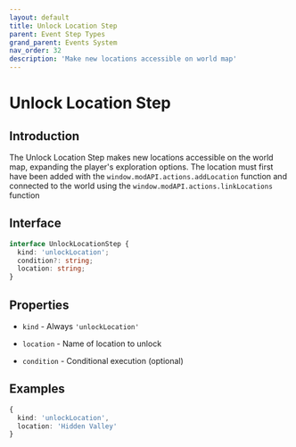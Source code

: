 ```yaml
---
layout: default
title: Unlock Location Step
parent: Event Step Types
grand_parent: Events System
nav_order: 32
description: 'Make new locations accessible on world map'
---
```


# Unlock Location Step

## Introduction

The Unlock Location Step makes new locations accessible on the world map, expanding the player's exploration options. The location must first have been added with the `window.modAPI.actions.addLocation` function and connected to the world using the `window.modAPI.actions.linkLocations` function

## Interface

```typescript
interface UnlockLocationStep {
  kind: 'unlockLocation';
  condition?: string;
  location: string;
}
```

## Properties

- `kind` - Always `'unlockLocation'`

- `location` - Name of location to unlock

- `condition` - Conditional execution (optional)

## Examples

```typescript
{
  kind: 'unlockLocation',
  location: 'Hidden Valley'
}
```

